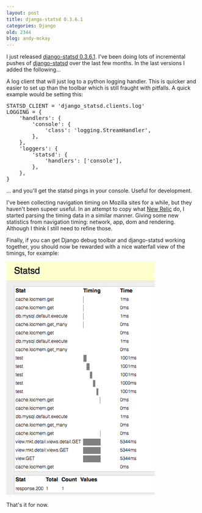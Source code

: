 ```yaml
---
layout: post
title: django-statsd 0.3.6.1
categories: Django
old: 2344
blog: andy-mckay
---
```

<p>I just released <a href="http://pypi.python.org/pypi/django-statsd-mozilla">django-statsd 0.3.6.1</a>. I've been doing lots of incremental pushes of <a href="https://github.com/andymckay/django-statsd">django-statsd</a> over the last few months. In the last versions I added the following...</p>
<p>A log client that will just log to a python logging handler. This is quicker and easier to set up than the toolbar which is still fraught with pitfalls. A quick example would be setting this:</p>
<pre>
STATSD_CLIENT = 'django_statsd.clients.log'
LOGGING = {
    'handlers': {
        'console': {
            'class': 'logging.StreamHandler',
        },
    },
    'loggers': {
        'statsd': {
            'handlers': ['console'],
        },
    },
}
</pre>
<p>... and you'll get the statsd pings in your console. Useful for development.</p>
<p>I've been collecting navigation timing on Mozilla sites for a while, but they haven't been supeer useful. In an attempt to copy what <a href="http://blog.newrelic.com/2012/05/16/its-all-in-the-timing-how-to-use-the-navigation-timing-specification-to-improve-web-performance/">New Relic</a> do, I started parsing the timing data in a similar manner. Giving some new statistics from navigation timing: network, app, dom and rendering. Although I think I still need to refine those.</p>
<p>Finally, if you can get Django debug toolbar and django-statsd working together, you should now be rewarded with a nice waterfall view of the timings, for example:</p>
<img src="/files/django-stats-waterfall.png">
<p>That's it for now.</p>
